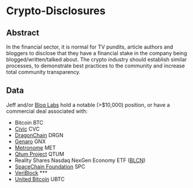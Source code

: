 # Crypto-Disclosures

## Abstract

In the financial sector, it is normal for TV pundits, article authors and bloggers to disclose that they have a financial stake in the company being blogged/written/talked about.  The crypto industry should establish similar processes, to demonstrate best practices to the community and increase total community transparency.

## Data

Jeff and/or [Bloq Labs](https://bloq.com/bloq-labs.html) hold a notable (>$10,000) position, or have a commercial deal associated with:

* Bitcoin BTC
* [Civic](https://tokensale.civic.com) CVC
* [DragonChain](https://dragonchain.com) DRGN
* [Genaro](https://genaro.network/en) GNX
* [Metronome](https://metronome.io) MET
* [Qtum Project](https://qtum.org/en/) QTUM
* Reality Shares Nasdaq NexGen Economy ETF ([BLCN](https://finance.yahoo.com/quote/BLCN?p=BLCN))
* [SpaceChain Foundation](https://spacechain.com) SPC
* [VeriBlock](https://www.veriblock.org) ***
* [United Bitcoin](https://ub.com) UBTC

